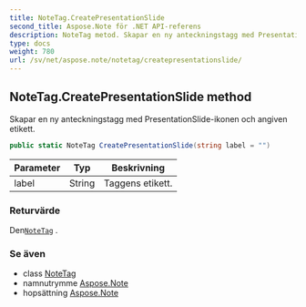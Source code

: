 ```yaml
---
title: NoteTag.CreatePresentationSlide
second_title: Aspose.Note för .NET API-referens
description: NoteTag metod. Skapar en ny anteckningstagg med PresentationSlideikonen och angiven etikett.
type: docs
weight: 780
url: /sv/net/aspose.note/notetag/createpresentationslide/
---
```

## NoteTag.CreatePresentationSlide method

Skapar en ny anteckningstagg med PresentationSlide-ikonen och angiven etikett.

```csharp
public static NoteTag CreatePresentationSlide(string label = "")
```

| Parameter | Typ | Beskrivning |
| --- | --- | --- |
| label | String | Taggens etikett. |

### Returvärde

Den[`NoteTag`](../) .

### Se även

* class [NoteTag](../)
* namnutrymme [Aspose.Note](../../notetag/)
* hopsättning [Aspose.Note](../../../)


